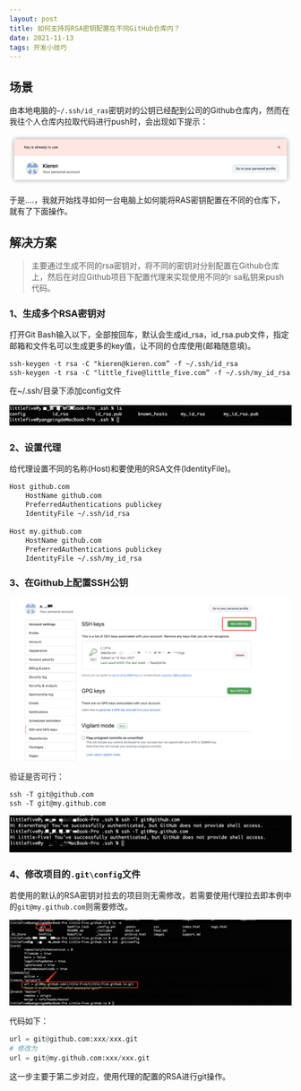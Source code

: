 ```yaml
---
layout: post
title: 如何支持将RSA密钥配置在不同GitHub仓库内？
date: 2021-11-13 
tags: 开发小技巧  
---
```




## 场景
由本地电脑的`~/.ssh/id_ras`密钥对的公钥已经配到公司的Github仓库内，然而在我往个人仓库内拉取代码进行push时，会出现如下提示：

![image-20211112184621442](/images/posts/small_tips/image-20211112184621442.png)

于是....，我就开始找寻如何一台电脑上如何能将RAS密钥配置在不同的仓库下，就有了下面操作。



## 解决方案

>主要通过生成不同的rsa密钥对，将不同的密钥对分别配置在Github仓库上，然后在对应Github项目下配置代理来实现使用不同的r sa私钥来push代码。



### 1、生成多个RSA密钥对

打开Git Bash输入以下，全部按回车，默认会生成id_rsa，id_rsa.pub文件，指定邮箱和文件名可以生成更多的key值，让不同的仓库使用(邮箱随意填)。

```
ssh-keygen -t rsa -C "kieren@kieren.com” -f ~/.ssh/id_rsa
ssh-keygen -t rsa -C "little_five@little_five.com” -f ~/.ssh/my_id_rsa
```

在~/.ssh/目录下添加config文件

![image-20211112185547849](/images/posts/small_tips/image-20211112185547849.png)



### 2、设置代理　

给代理设置不同的名称(Host)和要使用的RSA文件(IdentityFile)。

~~~
Host github.com
    HostName github.com
    PreferredAuthentications publickey
    IdentityFile ~/.ssh/id_rsa

Host my.github.com
    HostName github.com
    PreferredAuthentications publickey
    IdentityFile ~/.ssh/my_id_rsa
~~~



### 3、在Github上配置SSH公钥

![image-20211112190229761](/images/posts/small_tips/image-20211112190229761.png)

验证是否可行：

```
ssh -T git@github.com
ssh -T git@my.github.com
```

![image-20211112190358381](/images/posts/small_tips/image-20211112190358381.png)



### 4、修改项目的`.git\config`文件

若使用的默认的RSA密钥对拉去的项目则无需修改，若需要使用代理拉去即本例中的`git@my.github.com`则需要修改。

![image-20211112190931371](/images/posts/small_tips/image-20211112190931371.png)

代码如下：

```python
url = git@github.com:xxx/xxx.git
# 修改为
url = git@my.github.com:xxx/xxx.git
```

这一步主要于第二步对应，使用代理的配置的RSA进行git操作。



 
